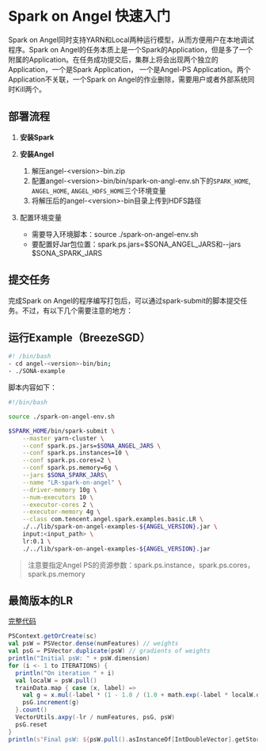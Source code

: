 # Spark on Angel 快速入门

Spark on Angel同时支持YARN和Local两种运行模型，从而方便用户在本地调试程序。Spark on Angel的任务本质上是一个Spark的Application，但是多了一个附属的Application。在任务成功提交后，集群上将会出现两个独立的Application，一个是Spark Application， 一个是Angel-PS Application。两个Application不关联，一个Spark on Angel的作业删除，需要用户或者外部系统同时Kill两个。

## 部署流程

1. **安装Spark**
2. **安装Angel**
	1. 解压angel-\<version\>-bin.zip
	2. 配置angel-\<version\>-bin/bin/spark-on-angl-env.sh下的`SPARK_HOME`, `ANGEL_HOME`, `ANGEL_HDFS_HOME`三个环境变量
	3. 将解压后的angel-\<version\>-bin目录上传到HDFS路径

3. 配置环境变量

	- 需要导入环境脚本：source ./spark-on-angel-env.sh
	- 要配置好Jar包位置：spark.ps.jars=\$SONA_ANGEL_JARS和--jars \$SONA_SPARK_JARS

## 提交任务

完成Spark on Angel的程序编写打包后，可以通过spark-submit的脚本提交任务。不过，有以下几个需要注意的地方：


## 运行Example（BreezeSGD）

```bash
#! /bin/bash
- cd angel-<version>-bin/bin; 
- ./SONA-example
```

脚本内容如下：

```bash
#!/bin/bash

source ./spark-on-angel-env.sh

$SPARK_HOME/bin/spark-submit \
    --master yarn-cluster \
    --conf spark.ps.jars=$SONA_ANGEL_JARS \
    --conf spark.ps.instances=10 \
    --conf spark.ps.cores=2 \
    --conf spark.ps.memory=6g \
    --jars $SONA_SPARK_JARS\
    --name "LR-spark-on-angel" \
    --driver-memory 10g \
    --num-executors 10 \
    --executor-cores 2 \
    --executor-memory 4g \
    --class com.tencent.angel.spark.examples.basic.LR \
    ./../lib/spark-on-angel-examples-${ANGEL_VERSION}.jar \
    input:<input_path> \
    lr:0.1 \
    ./../lib/spark-on-angel-examples-${ANGEL_VERSION}.jar
```

> 注意要指定Angel PS的资源参数：spark.ps.instance，spark.ps.cores，spark.ps.memory


##  最简版本的LR

[完整代码](https://github.com/Tencent/angel/blob/branch-1.3.0/spark-on-angel/examples/src/main/scala/com/tencent/angel/spark/examples/ml/AngelLR.scala)

```scala
PSContext.getOrCreate(sc)
val psW = PSVector.dense(numFeatures) // weights
val psG = PSVector.duplicate(psW) // gradients of weights
println("Initial psW: " + psW.dimension)
for (i <- 1 to ITERATIONS) {
  println("On iteration " + i)
  val localW = psW.pull()
  trainData.map { case (x, label) =>
    val g = x.mul(-label * (1 - 1.0 / (1.0 + math.exp(-label * localW.dot(x)))))
    psG.increment(g)
  }.count()
  VectorUtils.axpy(-lr / numFeatures, psG, psW)
  psG.reset
}
println(s"Final psW: ${psW.pull().asInstanceOf[IntDoubleVector].getStorage.getValues.mkString(" ")}")
```

